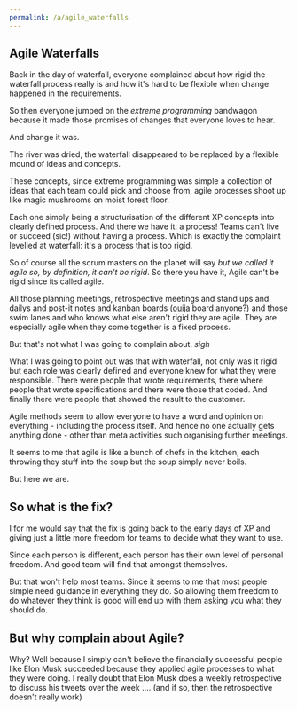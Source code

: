 ```yaml
---
permalink: /a/agile_waterfalls
---
```


## Agile Waterfalls

Back in the day of waterfall, everyone complained about how rigid the waterfall process really is and how it's hard to be flexible when change happened in the requirements.

So then everyone jumped on the *extreme programming* bandwagon because it made those promises of changes that everyone loves to hear.

And change it was.

The river was dried, the waterfall disappeared to be replaced by a flexible mound of ideas and concepts.

These concepts, since extreme programming was simple a collection of ideas that each team could pick and choose from, agile processes shoot up like magic mushrooms on moist forest floor.

Each one simply being a structurisation of the different XP concepts into clearly defined process. And there we have it: a process! Teams can't live or succeed (sic!) without having a process. Which is exactly the complaint levelled at waterfall: it's a process that is too rigid.

So of course all the scrum masters on the planet will say *but we called it agile so, by definition, it can't be rigid*. So there you have it, Agile can't be rigid since its called agile.

All those planning meetings, retrospective meetings and stand ups and dailys and post-it notes and kanban boards ([ouija](https://en.wikipedia.org/wiki/Ouija) board anyone?) and those swim lanes and who knows what else aren't rigid they are agile. They are especially agile when they come together is a fixed process.

But that's not what I was going to complain about. *sigh*

What I was going to point out was that with waterfall, not only was it rigid but each role was clearly defined and everyone knew for what they were responsible. There were people that wrote requirements, there where people that wrote specifications and there were those that coded. And finally there were people that showed the result to the customer.

Agile methods seem to allow everyone to have a word and opinion on everything - including the process itself. And hence no one actually gets anything done - other than meta activities such organising further meetings.

It seems to me that agile is like a bunch of chefs in the kitchen, each throwing they stuff into the soup but the soup simply never boils.

But here we are.

## So what is the fix?

I for me would say that the fix is going back to the early days of XP and giving just a little more freedom for teams to decide what they want to use.

Since each person is different, each person has their own level of personal freedom. And good team will find that amongst themselves.

But that won't help most teams. Since it seems to me that most people simple need guidance in everything they do. So allowing them freedom to do whatever they think is good will end up with them asking you what they should do.


## But why complain about Agile?

Why? Well because I simply can't believe the financially successful people like Elon Musk succeeded because they applied agile processes to what they were doing. I really doubt that Elon Musk does a weekly retrospective to discuss his tweets over the week .... (and if so, then the retrospective doesn't really work)
